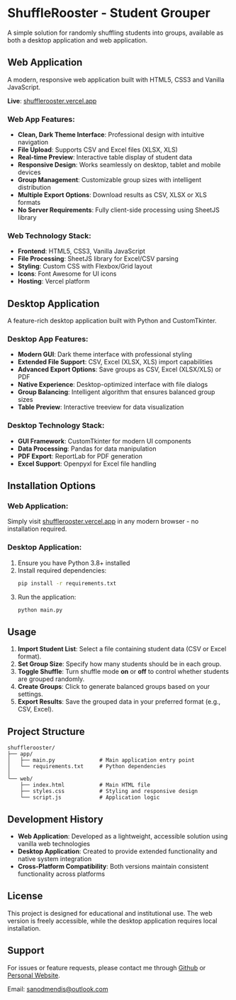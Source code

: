 # ShuffleRooster - Student Grouper

A simple solution for randomly shuffling students into groups, available as both a desktop application and web application.

## Web Application

A modern, responsive web application built with HTML5, CSS3 and Vanilla JavaScript.

**Live**: [shufflerooster.vercel.app](https://shufflerooster.vercel.app/)

### Web App Features:
- **Clean, Dark Theme Interface**: Professional design with intuitive navigation
- **File Upload**: Supports CSV and Excel files (XLSX, XLS)
- **Real-time Preview**: Interactive table display of student data
- **Responsive Design**: Works seamlessly on desktop, tablet and mobile devices
- **Group Management**: Customizable group sizes with intelligent distribution
- **Multiple Export Options**: Download results as CSV, XLSX or XLS formats
- **No Server Requirements**: Fully client-side processing using SheetJS library

### Web Technology Stack:
- **Frontend**: HTML5, CSS3, Vanilla JavaScript
- **File Processing**: SheetJS library for Excel/CSV parsing
- **Styling**: Custom CSS with Flexbox/Grid layout
- **Icons**: Font Awesome for UI icons
- **Hosting**: Vercel platform

## Desktop Application

A feature-rich desktop application built with Python and CustomTkinter.

### Desktop App Features:
- **Modern GUI**: Dark theme interface with professional styling
- **Extended File Support**: CSV, Excel (XLSX, XLS) import capabilities
- **Advanced Export Options**: Save groups as CSV, Excel (XLSX/XLS) or PDF
- **Native Experience**: Desktop-optimized interface with file dialogs
- **Group Balancing**: Intelligent algorithm that ensures balanced group sizes
- **Table Preview**: Interactive treeview for data visualization

### Desktop Technology Stack:
- **GUI Framework**: CustomTkinter for modern UI components
- **Data Processing**: Pandas for data manipulation
- **PDF Export**: ReportLab for PDF generation
- **Excel Support**: Openpyxl for Excel file handling

## Installation Options

### Web Application:
Simply visit [shufflerooster.vercel.app](https://shufflerooster.vercel.app/) in any modern browser - no installation required.

### Desktop Application:
1. Ensure you have Python 3.8+ installed
2. Install required dependencies:
   ```bash
   pip install -r requirements.txt
   ```
3. Run the application:
   ```bash
   python main.py
   ```


## Usage

1. **Import Student List**: Select a file containing student data (CSV or Excel format).
2. **Set Group Size**: Specify how many students should be in each group.
3. **Toggle Shuffle**: Turn shuffle mode **on** or **off** to control whether students are grouped randomly.
4. **Create Groups**: Click to generate balanced groups based on your settings.
5. **Export Results**: Save the grouped data in your preferred format (e.g., CSV, Excel).

## Project Structure

```
shufflerooster/
├── app/
│   ├── main.py              # Main application entry point
│   └── requirements.txt     # Python dependencies
│
└── web/
    ├── index.html           # Main HTML file
    ├── styles.css           # Styling and responsive design
    └── script.js            # Application logic
```

## Development History

- **Web Application**: Developed as a lightweight, accessible solution using vanilla web technologies
- **Desktop Application**: Created to provide extended functionality and native system integration
- **Cross-Platform Compatibility**: Both versions maintain consistent functionality across platforms

## License

This project is designed for educational and institutional use. The web version is freely accessible, while the desktop application requires local installation.

## Support

For issues or feature requests, please contact me through [Github](https://github.com/sanodmendis) or [Personal Website](https://sanodmendis.pages.dev/).

Email: sanodmendis@outlook.com